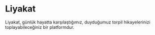 # Liyakat
Liyakat, günlük hayatta karşılaştığımız, duyduğumuz torpil hikayelerinizi toplayabileceğiniz bir platformdur.

